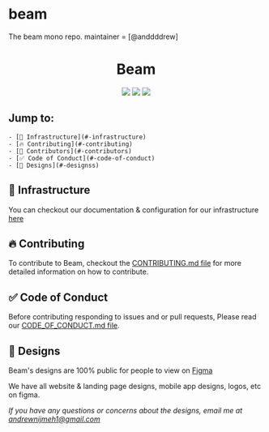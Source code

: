 # beam

The beam mono repo. maintainer = [@anddddrew]

<div align="center">
    <h1>Beam</h1>
    <img allt="lint workflow result" src="https://github.com/gleich/lumber/workflows/lint/badge.svg">
    <img  llt="api workflow result" src="https://github.com/joinbeam/beam/workflows/api/badge.svg">
    <img allt="landing workflow result" src="https://github.com/joinbeam/beam/workflows/landing/badge.svg">
</div>

## Jump to:
    - [📡 Infrastructure](#-infrastructure)
    - [🔥 Contributing](#-contributing)
    - [👥 Contributors](#-contributors)
    - [✅ Code of Conduct](#-code-of-conduct)
    - [🎨 Designs](#-designss)

## 📡 Infrastructure

You can checkout our documentation & configuration for our infrastructure [here](https://github.com/joinbeam/beam/blob/main/INFRASTRUCTURE.md)

## 🔥 Contributing

To contribute to Beam, checkout the [CONTRIBUTING.md file](https://github.com/joinbeam/beam/blob/main/CONTRIBUTING.md) for more detailed information on how to contribute.

## ✅ Code of Conduct

Before contributing responding to issues and or pull requests, Please read our [CODE_OF_CONDUCT.md file](https://github.com/joinbeam/beam/blob/main/CODE_OF_CONDUCT.md). 

## 🎨 Designs

Beam's designs are 100% public for people to view on [Figma](https://www.figma.com/file/Fg4dD1yrJKmAh8i8Qd9Lum/Beam-App-Designs?node-id=19%3A43)

We have all website & landing page designs, mobile app designs, logos, etc on figma.

*If you have any questions or concerns about the designs, email me at andrewnijmeh1@gmail.com*